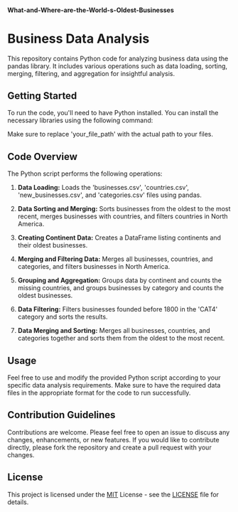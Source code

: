 #### What-and-Where-are-the-World-s-Oldest-Businesses  

# Business Data Analysis

This repository contains Python code for analyzing business data using the pandas library. It includes various operations such as data loading, sorting, merging, filtering, and aggregation for insightful analysis.

## Getting Started

To run the code, you'll need to have Python installed. You can install the necessary libraries using the following command:


Make sure to replace 'your_file_path' with the actual path to your files.

## Code Overview

The Python script performs the following operations:

1. **Data Loading:** Loads the 'businesses.csv', 'countries.csv', 'new_businesses.csv', and 'categories.csv' files using pandas.

2. **Data Sorting and Merging:** Sorts businesses from the oldest to the most recent, merges businesses with countries, and filters countries in North America.

3. **Creating Continent Data:** Creates a DataFrame listing continents and their oldest businesses.

4. **Merging and Filtering Data:** Merges all businesses, countries, and categories, and filters businesses in North America.

5. **Grouping and Aggregation:** Groups data by continent and counts the missing countries, and groups businesses by category and counts the oldest businesses.

6. **Data Filtering:** Filters businesses founded before 1800 in the 'CAT4' category and sorts the results.

7. **Data Merging and Sorting:** Merges all businesses, countries, and categories together and sorts them from the oldest to the most recent.

## Usage

Feel free to use and modify the provided Python script according to your specific data analysis requirements. Make sure to have the required data files in the appropriate format for the code to run successfully.

## Contribution Guidelines

Contributions are welcome. Please feel free to open an issue to discuss any changes, enhancements, or new features. If you would like to contribute directly, please fork the repository and create a pull request with your changes.

## License

This project is licensed under the [MIT](https://choosealicense.com/licenses/mit/) License - see the [LICENSE](LICENSE) file for details.
